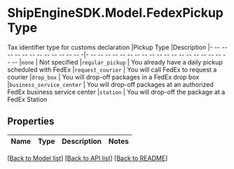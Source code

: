 # ShipEngineSDK.Model.FedexPickupType
Tax identifier type for customs declaration  |Pickup Type               |Description |- -- -- -- -- -- -- -- -- -- -- -- -- -|- -- -- -- -- -- -- -- -- -- -- -- -- -- -- -- -- -- -- -- -- |`none`                    | Not specified |`regular_pickup`          | You already have a daily pickup scheduled with FedEx |`request_courier`         | You will call FedEx to request a courier |`drop_box`                | You will drop-off packages in a FedEx drop box |`business_service_center` | You will drop-off packages at an authorized FedEx business service center |`station`                 | You will drop-off the package at a FedEx Station 

## Properties

Name | Type | Description | Notes
------------ | ------------- | ------------- | -------------

[[Back to Model list]](../README.md#documentation-for-models) [[Back to API list]](../README.md#documentation-for-api-endpoints) [[Back to README]](../README.md)

